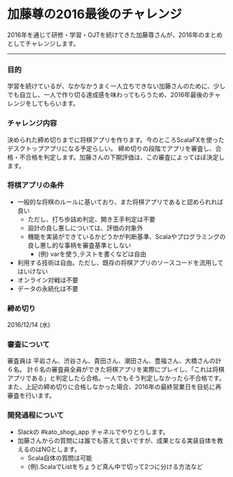 # 加藤尊の2016最後のチャレンジ

2016年を通じて研修・学習・OJTを続けてきた加藤尊さんが、2016年のまとめとしてチャレンジします。		

-----

### 目的

学習を続けているが、なかなかうまく一人立ちできない加藤さんのために、少しでも自立し、一人で作り切る達成感を味わってもらうため、2016年最後のチャレンジをしてもらいます。

### チャレンジ内容

決められた締め切りまでに将棋アプリを作ります。今のところScalaFXを使ったデスクトップアプリになる予定らしい。
締め切りの段階でアプリを審査し、合格・不合格を判定します。加藤さんの下期評価は、この審査によってほぼ決定します。

### 将棋アプリの条件

- 一般的な将棋のルールに基いており、また将棋アプリであると認められれば良い
	- ただし、打ち歩詰め判定、開き王手判定は不要
	- 設計の良し悪しについては、評価の対象外
	- 機能を実装ができているかどうかが判断基準、Scalaやプログラミングの良し悪し的な事柄を審査基準としない
	    - (例) varを使う,テストを書くなどは自由
- 利用する技術は自由。ただし、既存の将棋アプリのソースコードを流用してはいけない
- オンライン対戦は不要
- データの永続化は不要

### 締め切り

2016/12/14 (水)

### 審査について

審査員は 平岩さん、渋谷さん、貴田さん、潮田さん、豊福さん、大橋さんの計６名。
計６名の審査員全員ができた将棋アプリを実際にプレイし、「これは将棋アプリである」と判定したら合格。一人でもそう判定しなかったら不合格です。
また、上記の締め切りに合格しなかった場合、2016年の最終営業日を目処に再審査を行います。

### 開発過程について

- Slackの #kato_shogi_app チャネルでやりとりします。
- 加藤さんからの質問には誰でも答えて良いですが、成果となる実装自体を教えるのはNGとします。
	- Scala自体の質問は可能  
	- (例).ScalaでListをちょうど真ん中で切って2つに分ける方法など
